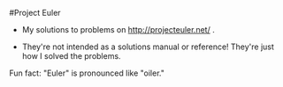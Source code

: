 #Project Euler

* My solutions to problems on http://projecteuler.net/ .

* They're not intended as a solutions manual or reference! They're just how I solved the problems.

Fun fact: "Euler" is pronounced like "oiler."